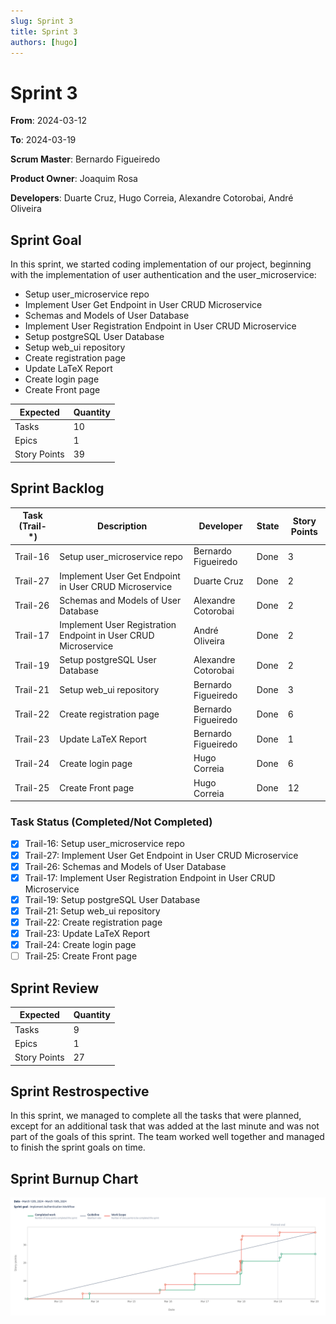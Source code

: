 ```yaml
---
slug: Sprint 3
title: Sprint 3
authors: [hugo]
---
```


# Sprint 3

**From**: 2024-03-12

**To**: 2024-03-19

**Scrum Master**: Bernardo Figueiredo

**Product Owner**: Joaquim Rosa

**Developers**: Duarte Cruz, Hugo Correia, Alexandre Cotorobai, André Oliveira

## Sprint Goal

In this sprint, we started coding implementation of our project, beginning with the implementation of user authentication and the user_microservice:

- Setup user_microservice repo
- Implement User Get Endpoint in User CRUD Microservice
- Schemas and Models of User Database
- Implement User Registration Endpoint in User CRUD Microservice
- Setup postgreSQL User Database
- Setup web_ui repository
- Create registration page
- Update LaTeX Report
- Create login page
- Create Front page

| Expected     | Quantity |
| ------------ | -------- |
| Tasks        | 10       |
| Epics        | 1        |
| Story Points | 39       |

## Sprint Backlog

| Task (Trail-\*) | Description                                                    | Developer           | State | Story Points |
| --------------- | -------------------------------------------------------------- | ------------------- | ----- | ------------ |
| Trail-16        | Setup user_microservice repo                                   | Bernardo Figueiredo | Done  | 3            |
| Trail-27        | Implement User Get Endpoint in User CRUD Microservice          | Duarte Cruz         | Done  | 2            |
| Trail-26        | Schemas and Models of User Database                            | Alexandre Cotorobai | Done  | 2            |
| Trail-17        | Implement User Registration Endpoint in User CRUD Microservice | André Oliveira      | Done  | 2            |
| Trail-19        | Setup postgreSQL User Database                                 | Alexandre Cotorobai | Done  | 2            |
| Trail-21        | Setup web_ui repository                                        | Bernardo Figueiredo | Done  | 3            |
| Trail-22        | Create registration page                                       | Bernardo Figueiredo | Done  | 6            |
| Trail-23        | Update LaTeX Report                                            | Bernardo Figueiredo | Done  | 1            |
| Trail-24        | Create login page                                              | Hugo Correia        | Done  | 6            |
| Trail-25        | Create Front page                                              | Hugo Correia        | Done  | 12           |

### Task Status (Completed/Not Completed)

- [x] Trail-16: Setup user_microservice repo
- [x] Trail-27: Implement User Get Endpoint in User CRUD Microservice
- [x] Trail-26: Schemas and Models of User Database
- [x] Trail-17: Implement User Registration Endpoint in User CRUD Microservice
- [x] Trail-19: Setup postgreSQL User Database
- [x] Trail-21: Setup web_ui repository
- [x] Trail-22: Create registration page
- [x] Trail-23: Update LaTeX Report
- [x] Trail-24: Create login page
- [ ] Trail-25: Create Front page

## Sprint Review

| Expected     | Quantity |
| ------------ | -------- |
| Tasks        | 9        |
| Epics        | 1        |
| Story Points | 27       |

## Sprint Restrospective

In this sprint, we managed to complete all the tasks that were planned, except for an additional task that was added at the last minute and was not part of the goals of this sprint. The team worked well together and managed to finish the sprint goals on time.

## Sprint Burnup Chart

![Burndown Chart](../../static/img/sprints/burndown_chart_sprint_3.png)